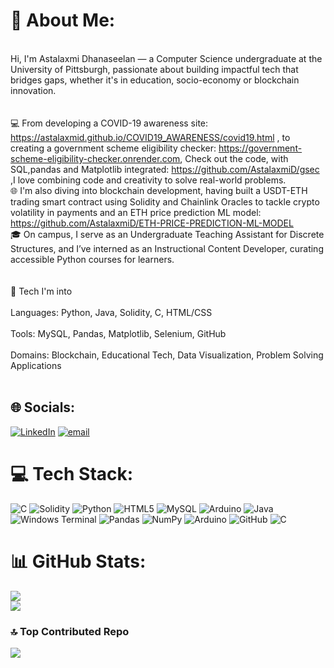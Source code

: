 # 💫 About Me:
<br>Hi, I'm Astalaxmi Dhanaseelan — a Computer Science undergraduate at the University of Pittsburgh, passionate about building impactful tech that bridges gaps, whether it's in education, socio-economy  or blockchain innovation.<br><br><br>💻 From developing a COVID-19 awareness site: https://astalaxmid.github.io/COVID19_AWARENESS/covid19.html ,  to creating a government scheme eligibility checker: https://government-scheme-eligibility-checker.onrender.com, Check out the code, with SQL,pandas and Matplotlib integrated: https://github.com/AstalaxmiD/gsec ,I love combining code and creativity to solve real-world problems.<br>🌐 I'm also diving into blockchain development, having built a USDT-ETH trading smart contract using Solidity and Chainlink Oracles to tackle crypto volatility in payments and an ETH price prediction ML model: https://github.com/AstalaxmiD/ETH-PRICE-PREDICTION-ML-MODEL<br>🎓 On campus, I serve as an Undergraduate Teaching Assistant for Discrete Structures, and I’ve interned as an Instructional Content Developer, curating accessible Python courses for learners.<br><br><br>🚀 Tech I'm into<br><br>Languages: Python, Java, Solidity, C, HTML/CSS<br><br>Tools: MySQL, Pandas, Matplotlib, Selenium, GitHub<br><br>Domains: Blockchain, Educational Tech, Data Visualization, Problem Solving Applications<br><br>


## 🌐 Socials:
[![LinkedIn](https://img.shields.io/badge/LinkedIn-%230077B5.svg?logo=linkedin&logoColor=white)](https://linkedin.com/in/astalaxmi-dhanaseelan) [![email](https://img.shields.io/badge/Email-D14836?logo=gmail&logoColor=white)](mailto:astalaxmi14@gmail.com) 

# 💻 Tech Stack:
![C](https://img.shields.io/badge/c-%2300599C.svg?style=for-the-badge&logo=c&logoColor=white) ![Solidity](https://img.shields.io/badge/Solidity-%23363636.svg?style=for-the-badge&logo=solidity&logoColor=white) ![Python](https://img.shields.io/badge/python-3670A0?style=for-the-badge&logo=python&logoColor=ffdd54) ![HTML5](https://img.shields.io/badge/html5-%23E34F26.svg?style=for-the-badge&logo=html5&logoColor=white) ![MySQL](https://img.shields.io/badge/mysql-4479A1.svg?style=for-the-badge&logo=mysql&logoColor=white) ![Arduino](https://img.shields.io/badge/-Arduino-00979D?style=for-the-badge&logo=Arduino&logoColor=white) ![Java](https://img.shields.io/badge/java-%23ED8B00.svg?style=for-the-badge&logo=openjdk&logoColor=white) ![Windows Terminal](https://img.shields.io/badge/Windows%20Terminal-%234D4D4D.svg?style=for-the-badge&logo=windows-terminal&logoColor=white) ![Pandas](https://img.shields.io/badge/pandas-%23150458.svg?style=for-the-badge&logo=pandas&logoColor=white) ![NumPy](https://img.shields.io/badge/numpy-%23013243.svg?style=for-the-badge&logo=numpy&logoColor=white) ![Arduino](https://img.shields.io/badge/-Arduino-00979D?style=for-the-badge&logo=Arduino&logoColor=white) ![GitHub](https://img.shields.io/badge/github-%23121011.svg?style=for-the-badge&logo=github&logoColor=white) ![C](https://img.shields.io/badge/c-%2300599C.svg?style=for-the-badge&logo=c&logoColor=white)
# 📊 GitHub Stats:

![](https://nirzak-streak-stats.vercel.app/?user=AstalaxmiD&theme=default_repocard&hide_border=false)<br/>
![](https://github-readme-stats.vercel.app/api/top-langs/?username=AstalaxmiD&theme=default_repocard&hide_border=false&include_all_commits=false&count_private=false&layout=compact)

### 🔝 Top Contributed Repo
![](https://github-contributor-stats.vercel.app/api?username=AstalaxmiD&limit=5&theme=default_repocard&combine_all_yearly_contributions=true)


